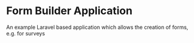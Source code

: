 # Form Builder Application
An example Laravel based application which allows the creation of forms, e.g. for surveys